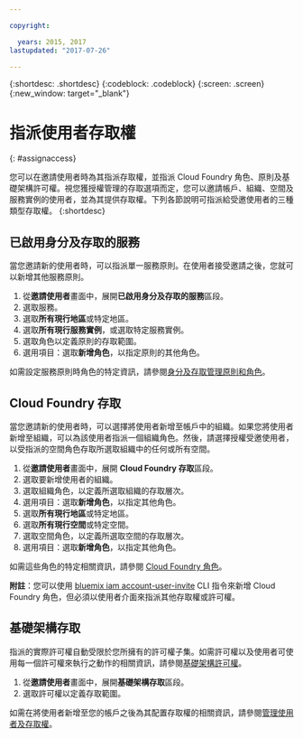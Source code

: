 ```yaml
---

copyright:

  years: 2015, 2017
lastupdated: "2017-07-26"

---
```


{:shortdesc: .shortdesc}
{:codeblock: .codeblock}
{:screen: .screen}
{:new_window: target="_blank"}

# 指派使用者存取權
{: #assignaccess}

您可以在邀請使用者時為其指派存取權，並指派 Cloud Foundry 角色、原則及基礎架構許可權。視您獲授權管理的存取選項而定，您可以邀請帳戶、組織、空間及服務實例的使用者，並為其提供存取權。下列各節說明可指派給受邀使用者的三種類型存取權。
{:shortdesc}

## 已啟用身分及存取的服務

當您邀請新的使用者時，可以指派單一服務原則。在使用者接受邀請之後，您就可以新增其他服務原則。

1. 從**邀請使用者**畫面中，展開**已啟用身分及存取的服務**區段。
2. 選取服務。
3. 選取**所有現行地區**或特定地區。
4. 選取**所有現行服務實例**，或選取特定服務實例。
5. 選取角色以定義原則的存取範圍。
6. 選用項目：選取**新增角色**，以指定原則的其他角色。

如需設定服務原則時角色的特定資訊，請參閱[身分及存取管理原則和角色](/docs/iam/users_roles.html#iamusermanpol)。

## Cloud Foundry 存取

當您邀請新的使用者時，可以選擇將使用者新增至帳戶中的組織。如果您將使用者新增至組織，可以為該使用者指派一個組織角色。然後，請選擇授權受邀使用者，以受指派的空間角色存取所選取組織中的任何或所有空間。

1. 從**邀請使用者**畫面中，展開 **Cloud Foundry 存取**區段。
2. 選取要新增使用者的組織。
3. 選取組織角色，以定義所選取組織的存取層次。
4. 選用項目：選取**新增角色**，以指定其他角色。
5. 選取**所有現行地區**或特定地區。
6. 選取**所有現行空間**或特定空間。
7. 選取空間角色，以定義所選取空間的存取層次。
8. 選用項目：選取**新增角色**，以指定其他角色。

如需這些角色的特定相關資訊，請參閱 [Cloud Foundry 角色](/docs/iam/users_roles.html#cfroles)。

**附註**：您可以使用 [bluemix iam account-user-invite](/docs/cli/reference/bluemix_cli/bx_cli.html#bluemix_iam_account_user_invite) CLI 指令來新增 Cloud Foundry 角色，但必須以使用者介面來指派其他存取權或許可權。

## 基礎架構存取

指派的實際許可權自動受限於您所擁有的許可權子集。如需許可權以及使用者可使用每一個許可權來執行之動作的相關資訊，請參閱[基礎架構許可權](/docs/iam/users_roles.html#infrapermissions)。

1. 從**邀請使用者**畫面中，展開**基礎架構存取**區段。
2. 選取許可權以定義存取範圍。

如需在將使用者新增至您的帳戶之後為其配置存取權的相關資訊，請參閱[管理使用者及存取權](/docs/iam/iamusermanage.html)。
